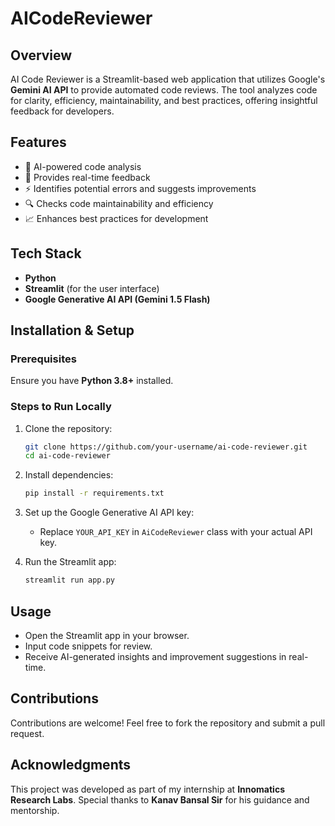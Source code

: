 # AICodeReviewer

## Overview
AI Code Reviewer is a Streamlit-based web application that utilizes Google's **Gemini AI API** to provide automated code reviews. The tool analyzes code for clarity, efficiency, maintainability, and best practices, offering insightful feedback for developers.

## Features
- 🚀 AI-powered code analysis
- 📝 Provides real-time feedback
- ⚡ Identifies potential errors and suggests improvements
- 🔍 Checks code maintainability and efficiency
- 📈 Enhances best practices for development

## Tech Stack
- **Python**
- **Streamlit** (for the user interface)
- **Google Generative AI API (Gemini 1.5 Flash)**

## Installation & Setup
### Prerequisites
Ensure you have **Python 3.8+** installed.

### Steps to Run Locally
1. Clone the repository:
   ```bash
   git clone https://github.com/your-username/ai-code-reviewer.git
   cd ai-code-reviewer
   ```
2. Install dependencies:
   ```bash
   pip install -r requirements.txt
   ```
3. Set up the Google Generative AI API key:
   - Replace `YOUR_API_KEY` in `AiCodeReviewer` class with your actual API key.

4. Run the Streamlit app:
   ```bash
   streamlit run app.py
   ```

## Usage
- Open the Streamlit app in your browser.
- Input code snippets for review.
- Receive AI-generated insights and improvement suggestions in real-time.

## Contributions
Contributions are welcome! Feel free to fork the repository and submit a pull request.

## Acknowledgments
This project was developed as part of my internship at **Innomatics Research Labs**. Special thanks to **Kanav Bansal Sir** for his guidance and mentorship.
